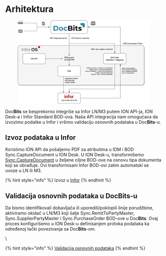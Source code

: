 # Arhitektura

<figure><img src=".gitbook/assets/DocBits_D_Doc2-Infor-1.png" alt=""><figcaption></figcaption></figure>

Doc**Bits** se besprekorno integriše sa Infor LN/M3 putem ION API-ja, ION Desk-a i Infor Standard BOD-ova. Naša API integracija nam omogućava da izvozimo podatke u Infor i vršimo validaciju osnovnih podataka u Doc**Bits**-u.

## Izvoz podataka u Infor

Koristimo ION API da pošaljemo PDF sa atributima u IDM i BOD Sync.CaptureDocument u ION Desk. U ION Desk-u, transformišemo [Sync.CaptureDocument](admin-section/setup/exporting-in-docbits/) u željene ciljne BOD-ove na osnovu tipa dokumenta koji se obrađuje. Ovi transformisani Infor BOD-ovi zatim automatski se uvoze u LN ili M3.

{% hint style="info" %}
Izvoz u [Infor](admin-section/setup/exporting-in-docbits/exporting-to-infor/)&#x20;
{% endhint %}

## Validacija osnovnih podataka u DocBits-u

Da bismo identifikovali dobavljača ili uporedili/poklopili linije porudžbine, aktiviramo okidač u LN/M3 koji šalje Sync.RemitToPartyMaster, Sync.SupplierPartyMaster i Sync.PurchaseOrder BOD-ove u Doc**Bits**. Ovaj proces konfigurišemo u ION Desk-u definisanjem protoka podataka ka određenoj tački povezivanja sa Doc**Bits**-om.

\

{% hint style="info" %}
[Validacija osnovnih podataka](admin-section/setup/importing-customer-master-data/)
{% endhint %}
